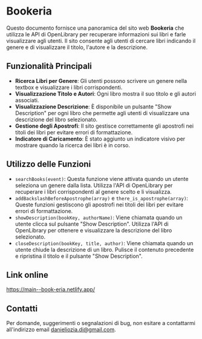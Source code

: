 # Bookeria
Questo documento fornisce una panoramica del sito web **Bookeria** che utilizza le API di OpenLibrary per recuperare informazioni sui libri e farle visualizzare agli utenti. Il sito consente agli utenti di cercare libri indicando il genere e di visualizzare il titolo, l'autore e la descrizione.

## Funzionalità Principali

- **Ricerca Libri per Genere**: Gli utenti possono scrivere un genere nella textbox e visualizzare i libri corrispondenti.
- **Visualizzazione Titolo e Autori**: Ogni libro mostra il suo titolo e gli autori associati.
- **Visualizzazione Descrizione**: È disponibile un pulsante "Show Description" per ogni libro che permette agli utenti di visualizzare una descrizione del libro selezionato.
- **Gestione degli Apostrofi**: Il sito gestisce correttamente gli apostrofi nei titoli dei libri per evitare errori di formattazione.
- **Indicatore di Caricamento**: È stato aggiunto un indicatore visivo per mostrare quando la ricerca dei libri è in corso.


## Utilizzo delle Funzioni

- `searchBooks(event)`: Questa funzione viene attivata quando un utente seleziona un genere dalla lista. Utilizza l'API di OpenLibrary per recuperare i libri corrispondenti al genere scelto e li visualizza.
- `addBackslashBeforeApostrophe(array)` e `there_is_apostrophe(array)`: Queste funzioni gestiscono gli apostrofi nei titoli dei libri per evitare errori di formattazione.
- `showDescription(bookKey, authorName)`: Viene chiamata quando un utente clicca sul pulsante "Show Description". Utilizza l'API di OpenLibrary per ottenere e visualizzare la descrizione del libro selezionato.
- `closeDescription(bookKey, title, author)`: Viene chiamata quando un utente chiude la descrizione di un libro. Pulisce il contenuto precedente e ripristina il titolo e il pulsante "Show Description".

## Link online
https://main--book-eria.netlify.app/

## Contatti

Per domande, suggerimenti o segnalazioni di bug, non esitare a contattarmi all'indirizzo email [danieliozia.di@gmail.com](mailto:danieliozia.di@gmail.com).